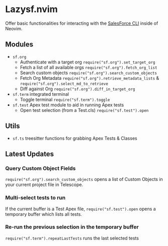 # Lazysf.nvim

Offer basic functionalities for interacting with the [SalesForce CLI](https://github.com/salesforcecli/cli) inside of Neovim.

## Modules

- `sf.org` 
	- Authenticate with a target org `require("sf.org").set_target_org`
	- Fetch a list of all available orgs `require("sf.org").fetch_org_list`
	- Search custom objects `require("sf.org").search_custom_objects`
	- Fetch Org Metadata `require("sf.org").retrieve_metadata_lists` & `require("sf.org").select_md_to_retrieve`
	- Diff against Org `require("sf.org").diff_in_target_org`
- `sf.term` integrated terminal
	- Toggle terminal `require("sf.term").toggle`
- `sf.test` Apex test module to aid in running Apex tests
	- Open test selection (from a Test.cls) `require("sf.test").open`

## Utils
- `sf.ts` treesitter functions for grabbing Apex Tests & Classes

## Latest Updates

### Query Custom Object Fields
`require("sf.org").search_custom_objects` opens a list of Custom Objects in your current project file in Telescope.

### Multi-select tests to run
If the current buffer is a Test Apex file, `require("sf.test").open` opens a temporary buffer which lists all tests.

### Re-run the previous selection in the temporary buffer
`require("sf.term").repeatLastTests` runs the last selected tests
